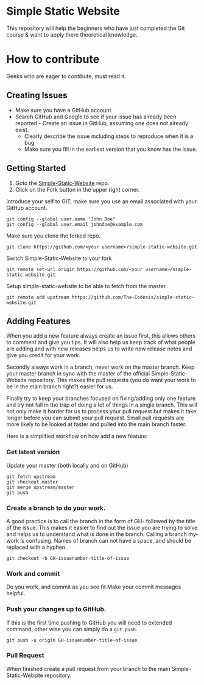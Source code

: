 # Simple Static Website
This repository will help the beginners who have just completed the Git course &amp; want to apply there theoretical knowledge.

# How to contribute
Geeks who are eager to contibute, must read it.

## Creating Issues

- Make sure you have a GitHub account.
- Search GitHub and Google to see if your issue has already been reported
        - Create an issue in GitHub, assuming one does not already exist.
	- Clearly describe the issue including steps to reproduce when it is a bug.
	- Make sure you fill in the earliest version that you know has the issue.

## Getting Started

1. Goto the [Simple-Static-Website](https://github.com/The-Codesis/simple-static-website/) repo.
2. Click on the Fork button in the upper right corner.

Introduce your self to GIT, make sure you use an email associated with your GitHub account.
```
git config --global user.name "John Doe"
git config --global user.email johndoe@example.com
```

Make sure you clone the forked repo.
```
git clone https://github.com/<your username>/simple-static-website.git
```

Switch Simple-Static-Website to your fork
```
git remote set-url origin https://github.com/<your username>/simple-static-website.git
```

Setup simple-static-website to be able to fetch from the master
```
git remote add upstream https://github.com/The-Codesis/simple-static-website.git
```

## Adding Features

When you add a new feature always create an issue first, this allows others to comment and give you tips. It will also help us keep track of what people are adding and with new releases helps us to write new release notes and give you credit for your work.

Secondly always work in a  branch, never work on the master branch. Keep your master branch in sync with the master of the official Simple-Static-Website repository. This makes the pull requests (you do want your work to be in the main branch right?) easier for us.

Finally try to keep your branches focused on fixing/adding only one feature and try not fall in the trap of doing a lot of things in a  single branch. This will not only make it harder for us to process your pull request but makes it take longer before you can submit your pull request. Small pull requests are more likely to be looked at faster and pulled into the main branch faster.

Here is a simplified workflow on how add a new feature:

### Get latest version

Update your master (both locally and on GitHub)

```
git fetch upstream
git checkout master
git merge upstream/master
git push
```

### Create a branch to do your work.

A good practice is to call the branch in the form of GH-<issue-number> followed by the title of the issue. This makes it easier to find out the issue you are trying to solve and helps us to understand what is done in the branch. Calling a branch my-work is confusing. Names of branch can not have a space, and should be replaced with a hyphen.

```
git checkout -b GH-issuenumber-title-of-issue
```

### Work and commit

Do you work, and commit as you see fit.Make your commit messages helpful. 

### Push your changes up to GitHub.

If this is the first time pushing to GitHub you will need to extended command, other wise you can simply do a `git push`.

```
git push -u origin GH-issuenumber-title-of-issue
```

### Pull Request

 When finished create a pull request from your branch to the main Simple-Static-Website repository.
